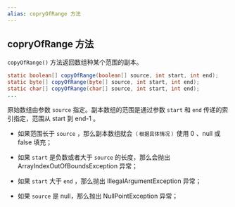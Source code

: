```yaml
---
alias: copryOfRange 方法
---
```


## copryOfRange 方法

`copyOfRange()` 方法返回数组种某个范围的副本。

``` java
static boolean[] copyOfRange(boolean[] source, int start, int end);
static byte[] copyOfRange(byte[] source, int start, int end);
static char[] copyOfRange(char[] source, int start, int end);
...
```

原始数组由参数 `source` 指定。副本数组的范围是通过参数 `start` 和 `end` 传递的索引指定，范围从 start 到 end-1 。

- 如果范围长于 `source` ，那么副本数组就会<small>（ 根据具体情况 ）</small>使用 0 、null 或 false 填充；

- 如果 `start` 是负数或者大于 `source` 的长度，那么会抛出 ArrayIndexOutOfBoundsException 异常；

- 如果 `start` 大于 `end` ，那么抛出 IllegalArgumentException 异常；

- 如果 `source` 是 null，那么抛出 NullPointException 异常；
